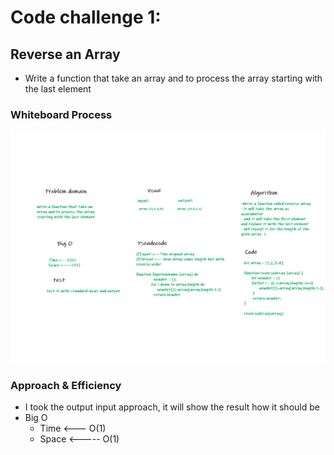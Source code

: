 # Code challenge 1:

## Reverse an Array
<!-- Description of the challenge -->
- Write a function that take an array and to process the array starting with the last element

### Whiteboard Process
<!-- Embedded whiteboard image -->

![image](/images/array-reverse-01.png)


### Approach & Efficiency
<!-- What approach did you take? Discuss Why. What is the Big O space/time for this approach? -->
- I took the output input approach, it will show the result how it should be 
- Big O 
   - Time <--- O(1)
   - Space <----- O(1)